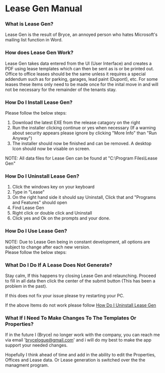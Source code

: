 # Lease Gen Manual
### What is Lease Gen?  
Lease Gen is the result of Bryce, an annoyed person who hates Microsoft's mailing list function in Word.    

### How does Lease Gen Work?  
Lease Gen takes data entered from the UI (User Interface) and creates a PDF using lease templates which can then be sent as is or be printed out. Office to office leases should be the same unless it requires a special addendum such as for parking, garages, lead paint (Dupont), etc. For some leases these items only need to be made once for the inital move in and will not be necessary for the remainder of the tenants stay.

### How Do I Install Lease Gen?
Please follow the below steps:
1. Download the latest EXE from the release catagory on the right
2. Run the installer clicking continue or yes when necessary (If a warning about security appears please ignore by clicking "More Info" than "Run Anyway")
3. The installer should now be finished and can be removed. A desktop Icon should now be visable on screen.

NOTE: All data files for Lease Gen can be found at "C:\Program Files\Lease Gen"

### How Do I Uninstall Lease Gen?
1. Click the windows key on your keyboard
2. Type in "Lease"
3. On the right hand side it should say Uninstall, Click that and "Programs and Features" should open
4. Find Lease Gen
5. Right click or double click and Uninstall
6. Click yes and Ok on the prompts and your done.

### How Do I Use Lease Gen?
NOTE: Due to Lease Gen being in constant development, all options are subject to change after each new version.   
Please follow the below steps:

### What Do I Do If A Lease Does Not Generate?
Stay calm, If this happens try closing Lease Gen and relaunching. Proceed to fill in all data then click the center of the submit button (This has been a problem in the past).

If this does not fix your issue please try restarting your PC.

If the above Items do not work please follow [How Do I Uninstall Lease Gen](#how-do-i-uninstall-lease-gen)

### What If I Need To Make Changes To The Templates Or Properties?
If in the future I (Bryce) no longer work with the company, you can reach me via email 'brycelogue@gmail.com' and i will do my best to make the app support your needed changes.  

Hopefully I think ahead of time and add in the ability to edit the Properties, Offices and Lease data. Or Lease generation is switched over the the managment program.